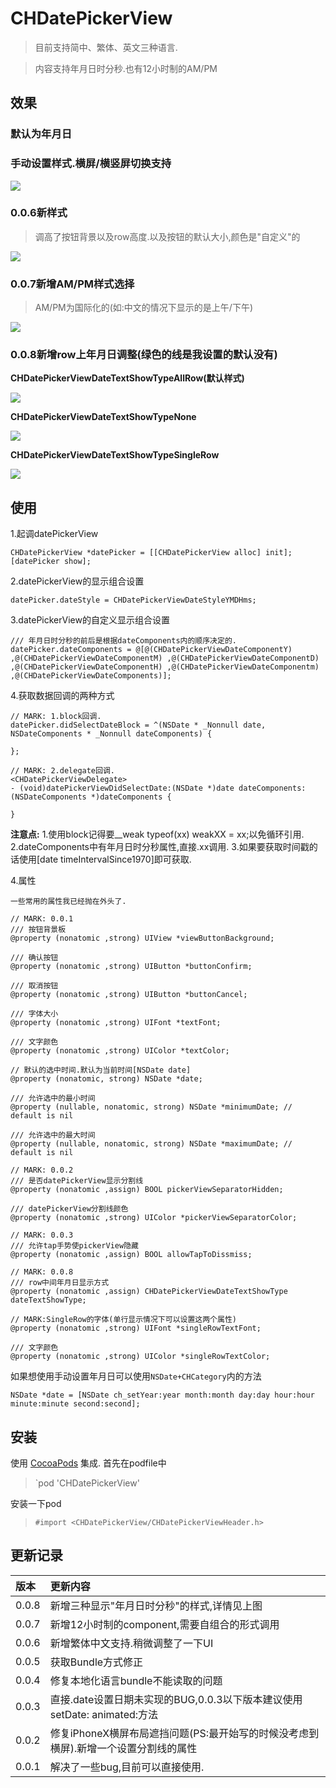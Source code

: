 # CHDatePickerView

> 目前支持简中、繁体、英文三种语言.

> 内容支持年月日时分秒.也有12小时制的AM/PM

## 效果

### 默认为年月日

### 手动设置样式.横屏/横竖屏切换支持
![](https://github.com/MeteoriteMan/Assets/blob/master/gif/CHDatePickerView-Demo-iPhone%20Xs%20Max.gif?raw=true)

### 0.0.6新样式
> 调高了按钮背景以及row高度.以及按钮的默认大小,颜色是"自定义"的

![](https://github.com/MeteoriteMan/Assets/blob/master/gif/CHDatePickerView-Demo(0.0.6)-iPhone%20Xs%20Max.gif?raw=true)

### 0.0.7新增AM/PM样式选择
> AM/PM为国际化的(如:中文的情况下显示的是上午/下午)

![](https://github.com/MeteoriteMan/Assets/blob/master/gif/CHDatePickerView-Demo(0.0.7)-iPhone%20SE.gif?raw=true)

### 0.0.8新增row上年月日调整(绿色的线是我设置的默认没有)

**CHDatePickerViewDateTextShowTypeAllRow(默认样式)**

![](https://github.com/MeteoriteMan/Assets/blob/master/png/CHDatePickerView-Demo-0.0.8(CHDatePickerViewDateTextShowTypeAllRow)@2x.png?raw=true)

**CHDatePickerViewDateTextShowTypeNone**

![](https://github.com/MeteoriteMan/Assets/blob/master/png/CHDatePickerView-Demo-0.0.8(CHDatePickerViewDateTextShowTypeNone)@2x.png?raw=true)

**CHDatePickerViewDateTextShowTypeSingleRow**

![](https://github.com/MeteoriteMan/Assets/blob/master/png/CHDatePickerView-Demo-0.0.8(CHDatePickerViewDateTextShowTypeSingleRow)@2x.png?raw=true)

## 使用

1.起调datePickerView

```
CHDatePickerView *datePicker = [[CHDatePickerView alloc] init];	
[datePicker show];
```

2.datePickerView的显示组合设置

```
datePicker.dateStyle = CHDatePickerViewDateStyleYMDHms;
```

3.datePickerView的自定义显示组合设置

```
/// 年月日时分秒的前后是根据dateComponents内的顺序决定的.
datePicker.dateComponents = @[@(CHDatePickerViewDateComponentY) ,@(CHDatePickerViewDateComponentM) ,@(CHDatePickerViewDateComponentD) ,@(CHDatePickerViewDateComponentH) ,@(CHDatePickerViewDateComponentm) ,@(CHDatePickerViewDateComponents)];
```

4.获取数据回调的两种方式

```
// MARK: 1.block回调.
datePicker.didSelectDateBlock = ^(NSDate * _Nonnull date, NSDateComponents * _Nonnull dateComponents) {

};
    
// MARK: 2.delegate回调.
<CHDatePickerViewDelegate>
- (void)datePickerViewDidSelectDate:(NSDate *)date dateComponents:(NSDateComponents *)dateComponents {

}
```

**注意点:**
1.使用block记得要__weak typeof(xx) weakXX = xx;以免循环引用.
2.dateComponents中有年月日时分秒属性,直接.xx调用.
3.如果要获取时间戳的话使用[date timeIntervalSince1970]即可获取.

4.属性

```
一些常用的属性我已经抛在外头了.

// MARK: 0.0.1
/// 按钮背景板
@property (nonatomic ,strong) UIView *viewButtonBackground;

/// 确认按钮
@property (nonatomic ,strong) UIButton *buttonConfirm;

/// 取消按钮
@property (nonatomic ,strong) UIButton *buttonCancel;

/// 字体大小
@property (nonatomic ,strong) UIFont *textFont;

/// 文字颜色
@property (nonatomic ,strong) UIColor *textColor;

// 默认的选中时间.默认为当前时间[NSDate date]
@property (nonatomic, strong) NSDate *date;

/// 允许选中的最小时间
@property (nullable, nonatomic, strong) NSDate *minimumDate; // default is nil

/// 允许选中的最大时间
@property (nullable, nonatomic, strong) NSDate *maximumDate; // default is nil

// MARK: 0.0.2
/// 是否datePickerView显示分割线
@property (nonatomic ,assign) BOOL pickerViewSeparatorHidden;

/// datePickerView分割线颜色
@property (nonatomic ,strong) UIColor *pickerViewSeparatorColor;

// MARK: 0.0.3
/// 允许tap手势使pickerView隐藏
@property (nonatomic ,assign) BOOL allowTapToDissmiss;

// MARK: 0.0.8
/// row中间年月日显示方式
@property (nonatomic ,assign) CHDatePickerViewDateTextShowType dateTextShowType;

// MARK:SingleRow的字体(单行显示情况下可以设置这两个属性)
@property (nonatomic ,strong) UIFont *singleRowTextFont;

/// 文字颜色
@property (nonatomic ,strong) UIColor *singleRowTextColor;

```

如果想使用手动设置年月日可以使用`NSDate+CHCategory`内的方法

```
NSDate *date = [NSDate ch_setYear:year month:month day:day hour:hour minute:minute second:second];
```

## 安装

使用 [CocoaPods](http://www.cocoapods.com/) 集成.
首先在podfile中
>`pod 'CHDatePickerView'

安装一下pod

>`#import <CHDatePickerView/CHDatePickerViewHeader.h>`

## 更新记录

|版本|更新内容|
|:--|:--|
|0.0.8|新增三种显示"年月日时分秒"的样式,详情见上图|
|0.0.7|新增12小时制的component,需要自组合的形式调用|
|0.0.6|新增繁体中文支持.稍微调整了一下UI|
|0.0.5|获取Bundle方式修正|
|0.0.4|修复本地化语言bundle不能读取的问题|
|0.0.3|直接.date设置日期未实现的BUG,0.0.3以下版本建议使用setDate: animated:方法|
|0.0.2|修复iPhoneX横屏布局遮挡问题(PS:最开始写的时候没考虑到横屏).新增一个设置分割线的属性|
|0.0.1|解决了一些bug,目前可以直接使用.|
